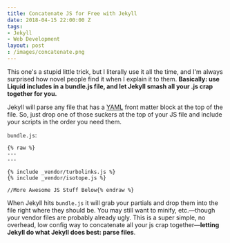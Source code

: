```yaml
---
title: Concatenate JS for Free with Jekyll
date: 2018-04-15 22:00:00 Z
tags:
- Jekyll
- Web Development
layout: post
: /images/concatenate.png
---
```


This one's a stupid little trick, but I literally use it all the time, and I'm always surprised how novel people find it when I explain it to them. **Basically: use Liquid includes in a bundle.js file, and let Jekyll smash all your .js crap together for you.**

Jekyll will parse any file that has a [YAML](http://yaml.org) front matter block at the top of the file. So, just drop one of those suckers at the top of your JS file and include your scripts in the order you need them. 

`bundle.js`:

~~~liquid
{% raw %}
---
---

{% include _vendor/turbolinks.js %}
{% include _vendor/isotope.js %}

//More Awesome JS Stuff Below{% endraw %}
~~~

When Jekyll hits `bundle.js` it will grab your partials and drop them into the file right where they should be. You may still want to minify, etc.—though your vendor files are probably already ugly. This is a super simple, no overhead, low config way to concatenate all your js crap together—**letting Jekyll do what Jekyll does best: parse files**. 
